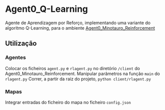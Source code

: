 # Agent0_Q-Learning
Agente de Aprendizagem por Reforço, implementando uma variante do algoritmo Q-Learning, para o ambiente [Agent0_Minotauro_Reinforcement](https://github.com/josecascalho/Agent0_Minotauro_Reinforcement)

## Utilização
### Agentes
Colocar os ficheiros `agent.py` e `rlagent.py` no diretório `/client` do Agent0_Minotauro_Reinforcement.
Manipular parâmetros na função `main` do `rlagent.py`
Correr, a partir da raiz do projeto, `python client/rlagent.py`

### Mapas
Integrar entradas do ficheiro do mapa no ficheiro `config.json`
